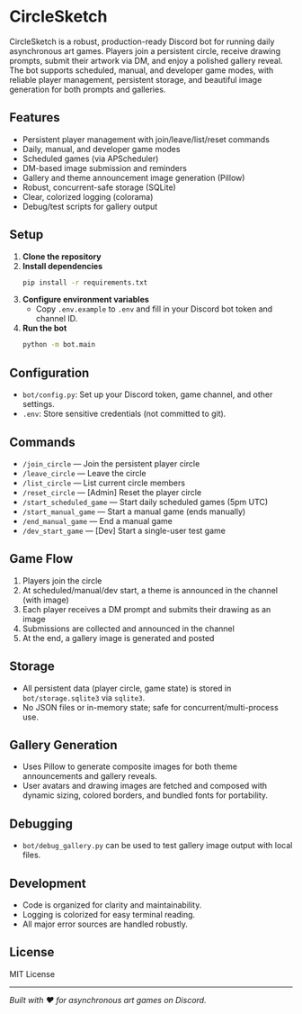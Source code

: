 # CircleSketch

CircleSketch is a robust, production-ready Discord bot for running daily asynchronous art games. Players join a persistent circle, receive drawing prompts, submit their artwork via DM, and enjoy a polished gallery reveal. The bot supports scheduled, manual, and developer game modes, with reliable player management, persistent storage, and beautiful image generation for both prompts and galleries.

## Features
- Persistent player management with join/leave/list/reset commands
- Daily, manual, and developer game modes
- Scheduled games (via APScheduler)
- DM-based image submission and reminders
- Gallery and theme announcement image generation (Pillow)
- Robust, concurrent-safe storage (SQLite)
- Clear, colorized logging (colorama)
- Debug/test scripts for gallery output

## Setup
1. **Clone the repository**
2. **Install dependencies**
   ```sh
   pip install -r requirements.txt
   ```
3. **Configure environment variables**
   - Copy `.env.example` to `.env` and fill in your Discord bot token and channel ID.
4. **Run the bot**
   ```sh
   python -m bot.main
   ```

## Configuration
- `bot/config.py`: Set up your Discord token, game channel, and other settings.
- `.env`: Store sensitive credentials (not committed to git).

## Commands
- `/join_circle` — Join the persistent player circle
- `/leave_circle` — Leave the circle
- `/list_circle` — List current circle members
- `/reset_circle` — [Admin] Reset the player circle
- `/start_scheduled_game` — Start daily scheduled games (5pm UTC)
- `/start_manual_game` — Start a manual game (ends manually)
- `/end_manual_game` — End a manual game
- `/dev_start_game` — [Dev] Start a single-user test game

## Game Flow
1. Players join the circle
2. At scheduled/manual/dev start, a theme is announced in the channel (with image)
3. Each player receives a DM prompt and submits their drawing as an image
4. Submissions are collected and announced in the channel
5. At the end, a gallery image is generated and posted

## Storage
- All persistent data (player circle, game state) is stored in `bot/storage.sqlite3` via `sqlite3`.
- No JSON files or in-memory state; safe for concurrent/multi-process use.

## Gallery Generation
- Uses Pillow to generate composite images for both theme announcements and gallery reveals.
- User avatars and drawing images are fetched and composed with dynamic sizing, colored borders, and bundled fonts for portability.

## Debugging
- `bot/debug_gallery.py` can be used to test gallery image output with local files.

## Development
- Code is organized for clarity and maintainability.
- Logging is colorized for easy terminal reading.
- All major error sources are handled robustly.

## License
MIT License

---

*Built with ❤️ for asynchronous art games on Discord.*
